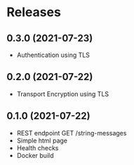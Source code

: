 # Releases

## 0.3.0 (2021-07-23)
* Authentication using TLS

## 0.2.0 (2021-07-22)
* Transport Encryption using TLS

## 0.1.0 (2021-07-22)
* REST endpoint GET /string-messages
* Simple html page
* Health checks
* Docker build